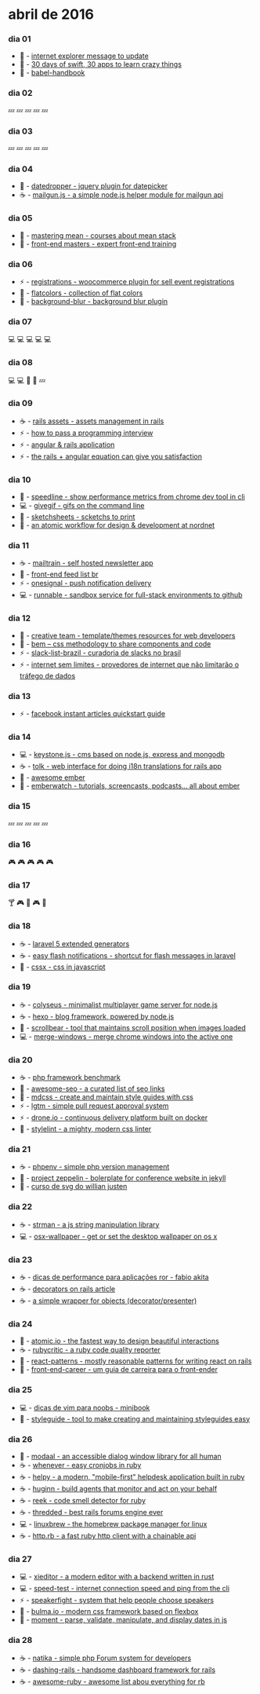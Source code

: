 # abril de 2016

### dia 01
- :beers: - [internet explorer message to update](https://github.com/nmsdvid/ie-alert)
- :iphone: - [30 days of swift, 30 apps to learn crazy things](https://github.com/allenwong/30DaysofSwift)
- :beers: - [babel-handbook](https://github.com/thejameskyle/babel-handbook)

### dia 02
:zzz: :zzz: :zzz: :zzz: :zzz:

### dia 03
:zzz: :zzz: :zzz: :zzz: :zzz:

### dia 04
- :beers: - [datedropper - jquery plugin for datepicker](http://felicegattuso.com/projects/datedropper/)
- :coffee: - [mailgun.js - a simple node.js helper module for mailgun api](https://github.com/1lobby/mailgun-js)

### dia 05
- :beers: - [mastering mean - courses about mean stack](https://masteringmean.com)
- :beers: - [front-end masters - expert front-end training](https://frontendmasters.com)

### dia 06
- :zap: - [registrations - woocommerce plugin for sell event registrations](https://wordpress.org/plugins/registrations-for-woocommerce/)
- :pizza: - [flatcolors - collection of flat colors](http://flatcolors.net)
- :beers: - [background-blur - background blur plugin](https://github.com/msurguy/background-blur)

### dia 07
:computer: :computer: :computer: :computer: :computer:

### dia 08
:computer: :computer: :hamburger: :electric_plug: :zzz:

### dia 09
- :coffee: - [rails assets - assets management in rails](https://rails-assets.org)
- :zap: - [how to pass a programming interview](http://blog.triplebyte.com/how-to-pass-a-programming-interview)
- :zap: - [angular & rails application](https://github.com/mikamai/angular-rails-example)
- :zap: - [the rails + angular equation can give you satisfaction](http://dev.mikamai.com/post/97732414859/the-rails-angular-equation-can-give-you)

### dia 10
- :beers: - [speedline - show performance metrics from chrome dev tool in cli](https://github.com/pmdartus/speedline)
- :computer: - [givegif - gifs on the command line](https://github.com/passy/givegif)
- :pizza: - [sketchsheets - scketchs to print](http://sketchsheets.com)
- :pizza: - [an atomic workflow for design & development at nordnet](https://medium.com/nordnet-design-studio/an-atomic-workflow-for-design-development-at-nordnet-e91c815428b6#.aragu3prb)

### dia 11
- :coffee: - [mailtrain - self hosted newsletter app](https://mailtrain.org)
- :beers: - [front-end feed list br](https://github.com/LFeh/feed-list)
- :zap: - [onesignal - push notification delivery](https://onesignal.com)
- :computer: - [runnable - sandbox service for full-stack environments to github](https://runnable.io)

### dia 12
- :beers: - [creative team - template/themes resources for web developers](http://www.creative-tim.com)
- :beers: - [bem – css methodology to share components and code](http://getbem.com/)
- :zap: - [slack-list-brazil - curadoria de slacks no brasil](https://github.com/joselitojunior1/slack-list-brazil)
- :zap: - [internet sem limites - provedores de internet que não limitarão o tráfego de dados](https://github.com/jlcarvalho/InternetSemLimites)

### dia 13
- :zap: - [facebook instant articles quickstart guide](https://developers.facebook.com/docs/instant-articles/quickstart)

### dia 14
- :computer: - [keystone.js - cms based on node.js, express and mongodb](http://keystonejs.com)
- :coffee: - [tolk - web interface for doing i18n translations for rails app](https://github.com/tolk/tolk)
- :beers: - [awesome ember](https://github.com/nmec/awesome-ember)
- :beers: - [emberwatch - tutorials, screencasts, podcasts... all about ember](http://emberwatch.com)

### dia 15
:zzz: :zzz: :zzz: :zzz: :zzz:

### dia 16
:video_game: :video_game: :video_game: :video_game: :video_game:

### dia 17
:cocktail: :video_game: :tropical_drink: :video_game: :wine_glass:

### dia 18
- :coffee: - [laravel 5 extended generators](https://github.com/laracasts/Laravel-5-Generators-Extended)
- :coffee: - [easy flash notifications - shortcut for flash messages in laravel](https://github.com/laracasts/flash)
- :beers: - [cssx - css in javascript](https://github.com/krasimir/cssx)

### dia 19
- :coffee: - [colyseus - minimalist multiplayer game server for node.js](https://github.com/gamestdio/colyseus)
- :coffee: - [hexo - blog framework, powered by node.js](https://github.com/hexojs/hexo)
- :beers: - [scrollbear - tool that maintains scroll position when images loaded](https://github.com/changbenny/scrollbear)
- :computer: - [merge-windows - merge chrome windows into the active one](https://github.com/sindresorhus/merge-windows)

### dia 20
- :coffee: - [php framework benchmark](https://github.com/kenjis/php-framework-benchmark)
- :beers: - [awesome-seo - a curated list of seo links](https://github.com/teles/awesome-seo)
- :beers: - [mdcss - create and maintain style guides with css](https://github.com/jonathantneal/mdcss)
- :zap: - [lgtm - simple pull request approval system](https://lgtm.co)
- :zap: - [drone.io - continuous delivery platform built on docker](https://drone.io)
- :beers: - [stylelint - a mighty, modern css linter](https://github.com/stylelint/stylelint)

### dia 21
- :coffee: - [phpenv - simple php version management](https://github.com/phpenv/phpenv)
- :beers: - [project zeppelin - bolerplate for conference website in jekyll](https://github.com/gdg-x/zeppelin)
- :beers: - [curso de svg do willian justen](https://github.com/willianjusten/curso-de-svg)

### dia 22
- :coffee: - [strman - a js string manipulation library](https://github.com/dleitee/strman)
- :computer: - [osx-wallpaper - get or set the desktop wallpaper on os x](https://github.com/sindresorhus/osx-wallpaper)

### dia 23
- :coffee: - [dicas de performance para aplicações ror - fabio akita](https://www.infoq.com/br/presentations/dicas-de-performance-para-aplicacoes-ruby-on-rails)
- :coffee: - [decorators on rails article](http://johnotander.com/rails/2014/03/07/decorators-on-rails/)
- :coffee: - [a simple wrapper for objects (decorator/presenter)](https://github.com/fnando/burgundy)

### dia 24
- :pizza: - [atomic.io - the fastest way to design beautiful interactions](https://atomic.io)
- :coffee: - [rubycritic - a ruby code quality reporter](https://github.com/whitesmith/rubycritic)
- :beers: - [react-patterns - mostly reasonable patterns for writing react on rails](https://github.com/planningcenter/react-patterns)
- :beers: - [front-end-career - um guia de carreira para o front-ender](https://github.com/woliveiras/front-end-career)

### dia 25
- :computer: - [dicas de vim para noobs - minibook](http://woliveiras.com.br/vimparanoobs/)
- :beers: - [styleguide - tool to make creating and maintaining styleguides easy](http://hugeinc.github.io/styleguide/)

### dia 26
- :beers: - [modaal - an accessible dialog window library for all human](http://humaan.com/modaal/)
- :coffee: - [whenever - easy cronjobs in ruby](https://github.com/javan/whenever)
- :coffee: - [helpy - a modern, "mobile-first" helpdesk application built in ruby](https://github.com/helpyio/helpy)
- :coffee: - [huginn - build agents that monitor and act on your behalf](https://github.com/cantino/huginn)
- :coffee: - [reek - code smell detector for ruby](https://github.com/troessner/reek)
- :coffee: - [thredded - best rails forums engine ever](https://github.com/thredded/thredded)
- :computer: - [linuxbrew - the homebrew package manager for linux](https://github.com/Linuxbrew/linuxbrew)
- :coffee: - [http.rb - a fast ruby http client with a chainable api](https://github.com/httprb/http)

### dia 27
- :computer: - [xieditor - a modern editor with a backend written in rust](https://github.com/google/xi-editor)
- :computer: - [speed-test - internet connection speed and ping from the cli](https://github.com/sindresorhus/speed-test)
- :zap: - [speakerfight - system that help people choose speakers](https://github.com/luanfonceca/speakerfight)
- :beers: - [bulma.io - modern css framework based on flexbox](https://github.com/jgthms/bulma)
- :beers: - [moment - parse, validate, manipulate, and display dates in js](https://github.com/moment/moment)

### dia 28
- :coffee: - [natika - simple php Forum system for developers](https://github.com/asika32764/natika)
- :coffee: - [dashing-rails - handsome dashboard framework for rails](https://github.com/gottfrois/dashing-rails)
- :coffee: - [awesome-ruby - awesome list abou everything for rb](https://github.com/markets/awesome-ruby)
